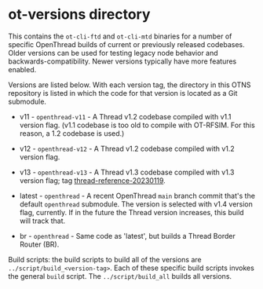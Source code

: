 # ot-versions directory

This contains the `ot-cli-ftd` and `ot-cli-mtd` binaries for a number of specific OpenThread builds of current or previously released
codebases. Older versions can be used for testing legacy node behavior and backwards-compatibility.
Newer versions typically have more features enabled.

Versions are listed below. With each version tag, the directory in this OTNS repository is listed in which the code for 
that version is located as a Git submodule.

- v11 - `openthread-v11` - A Thread v1.2 codebase compiled with v1.1 version flag. (v1.1 codebase is too old to compile with OT-RFSIM.
  For this reason, a 1.2 codebase is used.)

- v12 - `openthread-v12` - A Thread v1.2 codebase compiled with v1.2 version flag.

- v13 - `openthread-v13` - A Thread v1.3 codebase compiled with v1.3 version flag; tag
  [thread-reference-20230119](https://github.com/openthread/openthread/tree/thread-reference-20230119).

- latest - `openthread` - A recent OpenThread `main` branch commit that's the default `openthread` submodule. The version is selected
  with v1.4 version flag, currently. If in the future the Thread version increases, this build will track that.
  
- br - `openthread` - Same code as 'latest', but builds a Thread Border Router (BR).

Build scripts: the build scripts to build all of the versions are `../script/build_<version-tag>`. Each of these specific build
scripts invokes the general `build` script. The `../script/build_all` builds all versions.
